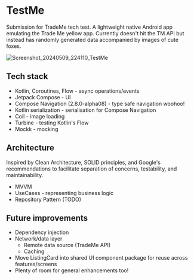 # TestMe
Submission for TradeMe tech test. A lightweight native Android app emulating the Trade Me yellow app. Currently doesn't hit the TM API but instead has randomly generated data accompanied by images of cute foxes.

![Screenshot_20240509_224110_TestMe](https://github.com/MikeyStewart/TestMe/assets/22163261/f182ad37-e2f8-4315-8ae1-49fa57b8ca8b)

## Tech stack
- Kotlin, Coroutines, Flow - async operations/events
- Jetpack Compose - UI
- Compose Navigation (2.8.0-alpha08) - type safe navigation woohoo!
- Kotlin serialization - serialisation for Compose Navigation
- Coil - image loading
- Turbine - testing Kotlin's Flow
- Mockk - mocking

## Architecture
Inspired by Clean Architecture, SOLID principles, and Google's recommendations to facilitate separation of concerns, testability, and maintainability.
- MVVM
- UseCases - representing business logic
- Repository Pattern (TODO)

## Future improvements
- Dependency injection
- Network/data layer
	- Remote data source (TradeMe API)
	- Caching
- Move ListingCard into shared UI component package for reuse across features/screens
- Plenty of room for general enhancements too!

